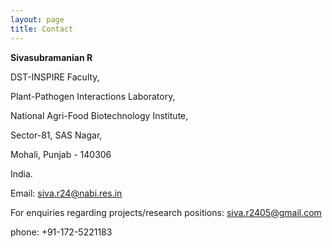 ```yaml
---
layout: page
title: Contact
---
```


**Sivasubramanian R**

DST-INSPIRE Faculty,

Plant-Pathogen Interactions Laboratory,

National Agri-Food Biotechnology Institute,

Sector-81, SAS Nagar,

Mohali, Punjab - 140306

India.










Email: siva.r24@nabi.res.in

For enquiries regarding projects/research positions: siva.r2405@gmail.com

phone: +91-172-5221183

